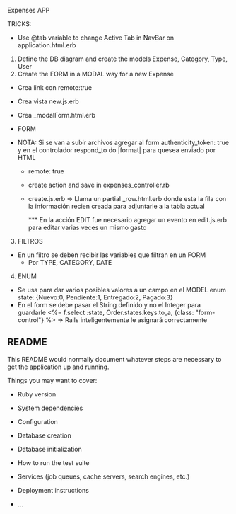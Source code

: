Expenses APP

TRICKS:
- Use @tab variable to change Active Tab in NavBar on application.html.erb


1. Define the DB diagram and create the models 
  Expense, Category, Type, User
2. Create the FORM in a MODAL way for a new Expense
  - Crea link con remote:true
  - Crea vista new.js.erb
  - Crea _modalForm.html.erb

  - FORM
  - NOTA: Si se van a subir archivos agregar al form authenticity_token: true y en el controlador respond_to do |format| para quesea enviado por HTML
    - remote: true
    - create action and save in expenses_controller.rb
    - create.js.erb
      => Llama un partial _row.html.erb donde esta la fila con la información recien creada para adjuntarle a la tabla actual

      *** En la acción EDIT fue necesario agregar un evento en edit.js.erb para editar varias veces un mismo gasto

3. FILTROS
- En un filtro se deben recibir las variables que filtran en un FORM
  * Por TYPE, CATEGORY, DATE

4. ENUM
- Se usa para dar varios posibles valores a un campo en el MODEL
  enum state: {Nuevo:0, Pendiente:1, Entregado:2, Pagado:3}
- En el form se debe pasar el String definido y no el Integer para guardarle
  <%= f.select :state, Order.states.keys.to_a, {class: "form-control"}  %>
    => Rails inteligentemente le asignará correctamente


## README

This README would normally document whatever steps are necessary to get the
application up and running.

Things you may want to cover:

* Ruby version

* System dependencies

* Configuration

* Database creation

* Database initialization

* How to run the test suite

* Services (job queues, cache servers, search engines, etc.)

* Deployment instructions

* ...
